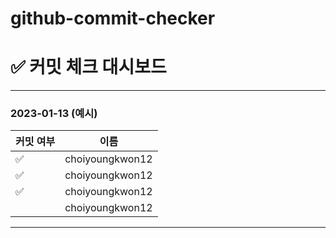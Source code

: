 # github-commit-checker
#  ✅ 커밋 체크 대시보드

---

### 2023-01-13 (예시)

| 커밋 여부 | 이름 | 
|------|-----|
| ✅    |choiyoungkwon12|
| ✅    |choiyoungkwon12|
| ✅    |choiyoungkwon12|
|      |choiyoungkwon12|

---
